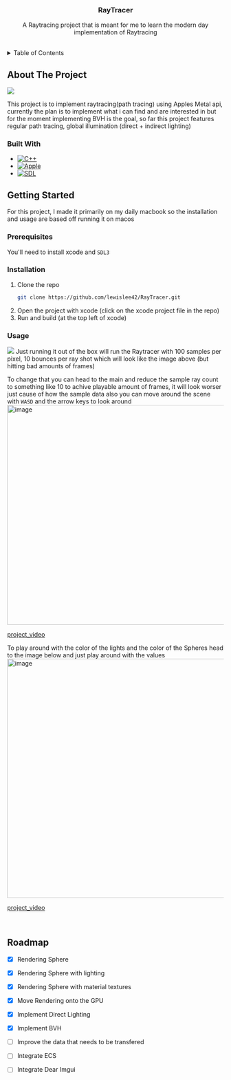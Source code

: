 
<!-- Improved compatibility of back to top link: See: https://github.com/othneildrew/Best-README-Template/pull/73 -->
<!--
*** Thanks for checking out the Best-README-Template. If you have a suggestion
*** that would make this better, please fork the repo and create a pull request
*** or simply open an issue with the tag "enhancement".
*** Don't forget to give the project a star!
*** Thanks again! Now go create something AMAZING! :D
-->



<!-- PROJECT SHIELDS -->
<!--
*** I'm using markdown "reference style" links for readability.
*** Reference links are enclosed in brackets [ ] instead of parentheses ( ).
*** See the bottom of this document for the declaration of the reference variables
*** for contributors-url, forks-url, etc. This is an optional, concise syntax you may use.
*** https://www.markdownguide.org/basic-syntax/#reference-style-links
-->



<!-- PROJECT LOGO -->
<br />
<div align="center">

<h3 align="center">RayTracer</h3>

  <p align="center">
    A Raytracing project that is meant for me to learn the modern day implementation of Raytracing
    <br />
    <br />
  </p>
</div>



<!-- TABLE OF CONTENTS -->
<details>
  <summary>Table of Contents</summary>
  <ol>
    <li>
      <a href="#about-the-project">About The Project</a>
      <ul>
        <li><a href="#built-with">Built With</a></li>
      </ul>
    </li>
    <li>
      <a href="#getting-started">Getting Started</a>
      <ul>
        <li><a href="#prerequisites">Prerequisites</a></li>
        <li><a href="#installation">Installation</a></li>
      </ul>
    </li>
    <li><a href="#usage">Usage</a></li>
    <li><a href="#roadmap">Roadmap</a></li>
  </ol>
</details>



<!-- ABOUT THE PROJECT -->
## About The Project

<img src="https://github.com/user-attachments/assets/1fa112d1-b85f-476e-8f33-34243dc09cb1" />

This project is to implement raytracing(path tracing) using Apples Metal api, currently the plan is to implement what i can find and are interested in but for the moment implementing BVH is the goal,
so far this project features regular path tracing, global illumination (direct + indirect lighting)




### Built With

* [![C++][C++]][C++-url]
* [![Apple][Apple]][Apple-url]
* [![SDL][SDL]][SDL-url]




<!-- GETTING STARTED -->
## Getting Started

For this project, I made it primarily on my daily macbook so the installation and usage are based off running it on macos

### Prerequisites
You'll need to install xcode and `SDL3`


### Installation

1. Clone the repo
   ```sh
   git clone https://github.com/lewislee42/RayTracer.git
   ```
2. Open the project with xcode (click on the xcode project file in the repo)
4. Run and build (at the top left of xcode)



### Usage

<img src="https://github.com/user-attachments/assets/78d5eae3-8e66-40a9-adfc-7ee816545849" />
Just running it out of the box will run the Raytracer with 100 samples per pixel, 10 bounces per ray shot which will look like the image above (but hitting bad amounts of frames)

<br/>

To change that you can head to the main and reduce the sample ray count to something like 10 to achive playable amount of frames, it will look worser just cause of how the sample data
also you can move around the scene with `WASD` and the arrow keys to look around
<br/>
<img width="511" alt="image" src="https://github.com/user-attachments/assets/531515bc-ba8b-41f5-bee2-9a63684dffe0" />
<br/>

[project_video][project-video-1]


To play around with the color of the lights and the color of the Spheres head to the image below and just play around with the values
<br/>
<img width="556" alt="image" src="https://github.com/user-attachments/assets/f16d9a31-ff85-4bc6-82c6-25f33671cacc" />
<br/>

[project_video][project-video-2]

<br/>

<!-- ROADMAP -->
## Roadmap

- [x] Rendering Sphere
- [x] Rendering Sphere with lighting
- [x] Rendering Sphere with material textures
- [x] Move Rendering onto the GPU
- [x] Implement Direct Lighting
- [x] Implement BVH
- [ ] Improve the data that needs to be transfered
- [ ] Integrate ECS
- [ ] Integrate Dear Imgui








<!-- MARKDOWN LINKS & IMAGES -->
<!-- https://www.markdownguide.org/basic-syntax/#reference-style-links -->
[contributors-shield]: https://img.shields.io/github/contributors/github_username/repo_name.svg?style=for-the-badge
[contributors-url]: https://github.com/github_username/repo_name/graphs/contributors
[forks-shield]: https://img.shields.io/github/forks/github_username/repo_name.svg?style=for-the-badge
[forks-url]: https://github.com/github_username/repo_name/network/members
[stars-shield]: https://img.shields.io/github/stars/github_username/repo_name.svg?style=for-the-badge
[stars-url]: https://github.com/github_username/repo_name/stargazers
[issues-shield]: https://img.shields.io/github/issues/github_username/repo_name.svg?style=for-the-badge
[issues-url]: https://github.com/github_username/repo_name/issues
[license-shield]: https://img.shields.io/github/license/github_username/repo_name.svg?style=for-the-badge
[license-url]: https://github.com/github_username/repo_name/blob/master/LICENSE.txt
[linkedin-shield]: https://img.shields.io/badge/-LinkedIn-black.svg?style=for-the-badge&logo=linkedin&colorB=555
[linkedin-url]: https://linkedin.com/in/linkedin_username
[project-video-1]: https://github.com/user-attachments/assets/cc93355f-1693-441d-98f8-d3664ceb1e42
[project-video-2]: https://github.com/user-attachments/assets/95e8e5f0-83ef-484f-998f-f22a69d080c2
[C++]: https://img.shields.io/badge/C++-%2300599C.svg?logo=c%2B%2B&logoColor=white
[C++-url]: #
[RayLib]: https://img.shields.io/badge/RAYLIB-FFFFFF?style=for-the-badge&logo=raylib&logoColor=black
[Raylib-url]: https://www.raylib.com
[Apple]: https://img.shields.io/badge/Apple-%23000000.svg?style=for-the-badge&logo=apple&logoColor=white
[Apple-url]: https://developer.apple.com/metal/
[SDL]: https://img.shields.io/badge/SDL-ffffff
[SDL-url]: https://www.libsdl.org








